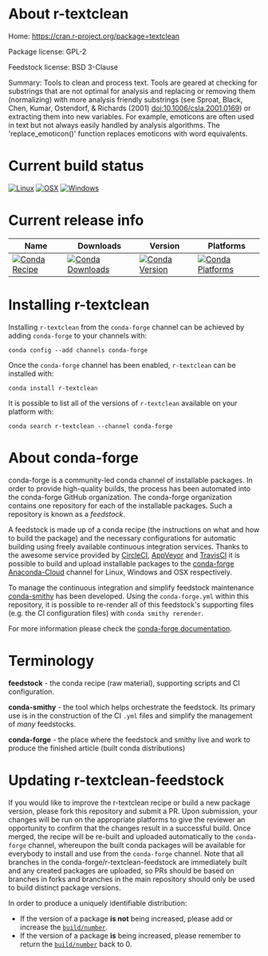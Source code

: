 About r-textclean
=================

Home: https://cran.r-project.org/package=textclean

Package license: GPL-2

Feedstock license: BSD 3-Clause

Summary: Tools to clean and process text.  Tools are geared at checking for substrings that are not optimal for analysis and replacing or removing them (normalizing) with more analysis friendly substrings (see Sproat, Black, Chen, Kumar, Ostendorf, & Richards (2001) <doi:10.1006/csla.2001.0169>) or extracting them into new variables. For example, emoticons are often used in text but not always easily handled by analysis algorithms. The 'replace_emoticon()' function replaces emoticons with word equivalents.



Current build status
====================

[![Linux](https://img.shields.io/circleci/project/github/conda-forge/r-textclean-feedstock/master.svg?label=Linux)](https://circleci.com/gh/conda-forge/r-textclean-feedstock)
[![OSX](https://img.shields.io/travis/conda-forge/r-textclean-feedstock/master.svg?label=macOS)](https://travis-ci.org/conda-forge/r-textclean-feedstock)
[![Windows](https://img.shields.io/appveyor/ci/conda-forge/r-textclean-feedstock/master.svg?label=Windows)](https://ci.appveyor.com/project/conda-forge/r-textclean-feedstock/branch/master)

Current release info
====================

| Name | Downloads | Version | Platforms |
| --- | --- | --- | --- |
| [![Conda Recipe](https://img.shields.io/badge/recipe-r--textclean-green.svg)](https://anaconda.org/conda-forge/r-textclean) | [![Conda Downloads](https://img.shields.io/conda/dn/conda-forge/r-textclean.svg)](https://anaconda.org/conda-forge/r-textclean) | [![Conda Version](https://img.shields.io/conda/vn/conda-forge/r-textclean.svg)](https://anaconda.org/conda-forge/r-textclean) | [![Conda Platforms](https://img.shields.io/conda/pn/conda-forge/r-textclean.svg)](https://anaconda.org/conda-forge/r-textclean) |

Installing r-textclean
======================

Installing `r-textclean` from the `conda-forge` channel can be achieved by adding `conda-forge` to your channels with:

```
conda config --add channels conda-forge
```

Once the `conda-forge` channel has been enabled, `r-textclean` can be installed with:

```
conda install r-textclean
```

It is possible to list all of the versions of `r-textclean` available on your platform with:

```
conda search r-textclean --channel conda-forge
```


About conda-forge
=================

conda-forge is a community-led conda channel of installable packages.
In order to provide high-quality builds, the process has been automated into the
conda-forge GitHub organization. The conda-forge organization contains one repository
for each of the installable packages. Such a repository is known as a *feedstock*.

A feedstock is made up of a conda recipe (the instructions on what and how to build
the package) and the necessary configurations for automatic building using freely
available continuous integration services. Thanks to the awesome service provided by
[CircleCI](https://circleci.com/), [AppVeyor](http://www.appveyor.com/)
and [TravisCI](https://travis-ci.org/) it is possible to build and upload installable
packages to the [conda-forge](https://anaconda.org/conda-forge)
[Anaconda-Cloud](http://docs.anaconda.org/) channel for Linux, Windows and OSX respectively.

To manage the continuous integration and simplify feedstock maintenance
[conda-smithy](http://github.com/conda-forge/conda-smithy) has been developed.
Using the ``conda-forge.yml`` within this repository, it is possible to re-render all of
this feedstock's supporting files (e.g. the CI configuration files) with ``conda smithy rerender``.

For more information please check the [conda-forge documentation](https://conda-forge.org/docs/).

Terminology
===========

**feedstock** - the conda recipe (raw material), supporting scripts and CI configuration.

**conda-smithy** - the tool which helps orchestrate the feedstock.
                   Its primary use is in the construction of the CI ``.yml`` files
                   and simplify the management of *many* feedstocks.

**conda-forge** - the place where the feedstock and smithy live and work to
                  produce the finished article (built conda distributions)


Updating r-textclean-feedstock
==============================

If you would like to improve the r-textclean recipe or build a new
package version, please fork this repository and submit a PR. Upon submission,
your changes will be run on the appropriate platforms to give the reviewer an
opportunity to confirm that the changes result in a successful build. Once
merged, the recipe will be re-built and uploaded automatically to the
`conda-forge` channel, whereupon the built conda packages will be available for
everybody to install and use from the `conda-forge` channel.
Note that all branches in the conda-forge/r-textclean-feedstock are
immediately built and any created packages are uploaded, so PRs should be based
on branches in forks and branches in the main repository should only be used to
build distinct package versions.

In order to produce a uniquely identifiable distribution:
 * If the version of a package **is not** being increased, please add or increase
   the [``build/number``](http://conda.pydata.org/docs/building/meta-yaml.html#build-number-and-string).
 * If the version of a package **is** being increased, please remember to return
   the [``build/number``](http://conda.pydata.org/docs/building/meta-yaml.html#build-number-and-string)
   back to 0.